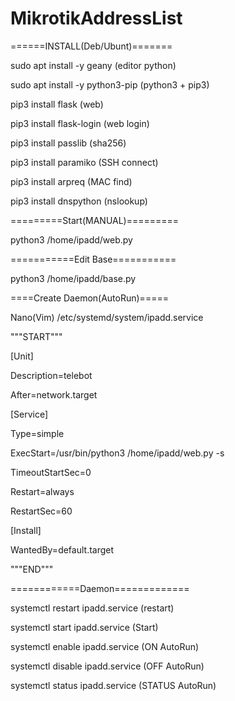 # MikrotikAddressList

======INSTALL(Deb/Ubunt)=======

sudo apt install -y geany			(editor python)

sudo apt install -y python3-pip		(python3 + pip3)

pip3 install flask					(web)

pip3 install flask-login			(web login)

pip3 install passlib				(sha256)

pip3 install paramiko				(SSH connect)

pip3 install arpreq					(MAC find)

pip3 install dnspython				(nslookup)


=========Start(MANUAL)=========

python3 /home/ipadd/web.py



===========Edit Base===========

python3 /home/ipadd/base.py



====Create Daemon(AutoRun)=====

Nano(Vim) /etc/systemd/system/ipadd.service

"""START"""

[Unit]

Description=telebot

After=network.target

[Service]

Type=simple

ExecStart=/usr/bin/python3 /home/ipadd/web.py -s

TimeoutStartSec=0

Restart=always

RestartSec=60

[Install]

WantedBy=default.target

"""END"""


============Daemon=============

systemctl restart ipadd.service		(restart)

systemctl start ipadd.service		(Start)

systemctl enable ipadd.service		(ON AutoRun)

systemctl disable ipadd.service		(OFF AutoRun)

systemctl status ipadd.service		(STATUS AutoRun)

